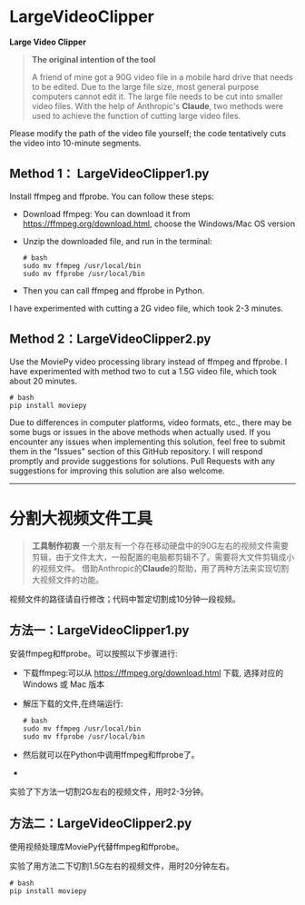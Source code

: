 # LargeVideoClipper

**Large Video Clipper**

> **The original intention of the tool**
> 
> A friend of mine got a 90G video file in a mobile hard drive that needs to be edited. Due to the large file size, most general purpose computers cannot edit it. The large file needs to be cut into smaller video files.
> With the help of Anthropic's **Claude**, two methods were used to achieve the function of cutting large video files.

Please modify the path of the video file yourself; the code tentatively cuts the video into 10-minute segments.

## Method 1： LargeVideoClipper1.py

Install ffmpeg and ffprobe. You can follow these steps:

- Download ffmpeg: You can download it from https://ffmpeg.org/download.html, choose the Windows/Mac OS version

- Unzip the downloaded file, and run in the terminal:
  
  ```
  # bash
  sudo mv ffmpeg /usr/local/bin 
  sudo mv ffprobe /usr/local/bin
  ```

- Then you can call ffmpeg and ffprobe in Python. 

I have experimented with cutting a 2G video file, which took 2-3 minutes.

## Method 2：LargeVideoClipper2.py

Use the MoviePy video processing library instead of ffmpeg and ffprobe. 
I have experimented with method two to cut a 1.5G video file, which took about 20 minutes.

```
# bash
pip install moviepy
```

Due to differences in computer platforms, video formats, etc., there may be some bugs or issues in the above methods when actually used.
If you encounter any issues when implementing this solution, feel free to submit them in the "Issues" section of this GitHub repository. I will respond promptly and provide suggestions for solutions. Pull Requests with any suggestions for improving this solution are also welcome. 



---

# 分割大视频文件工具

> **工具制作初衷**
> 一个朋友有一个存在移动硬盘中的90G左右的视频文件需要剪辑，由于文件太大，一般配置的电脑都剪辑不了。需要将大文件剪辑成小的视频文件。
> 借助Anthropic的**Claude**的帮助，用了两种方法来实现切割大视频文件的功能。

视频文件的路径请自行修改；代码中暂定切割成10分钟一段视频。

## 方法一：LargeVideoClipper1.py

安装ffmpeg和ffprobe。可以按照以下步骤进行:

- 下载ffmpeg:可以从 https://ffmpeg.org/download.html 下载, 选择对应的 Windows 或 Mac 版本

- 解压下载的文件,在终端运行:
  
  ```
  # bash
  sudo mv ffmpeg /usr/local/bin
  sudo mv ffprobe /usr/local/bin
  ```

- 然后就可以在Python中调用ffmpeg和ffprobe了。

- 

实验了下方法一切割2G左右的视频文件，用时2-3分钟。

## 方法二：LargeVideoClipper2.py

使用视频处理库MoviePy代替ffmpeg和ffprobe。

实验了用方法二下切割1.5G左右的视频文件，用时20分钟左右。

```
# bash
pip install moviepy
```
